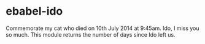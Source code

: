 # ebabel-ido
Commemorate my cat who died on 10th July 2014 at 9:45am. Ido, I miss you so much. This module returns the number of days since Ido left us.
